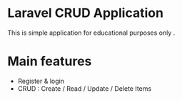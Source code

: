 # Laravel CRUD Application

This is simple application for educational purposes only .

# Main features 

* Register & login 
* CRUD : Create / Read / Update / Delete Items
